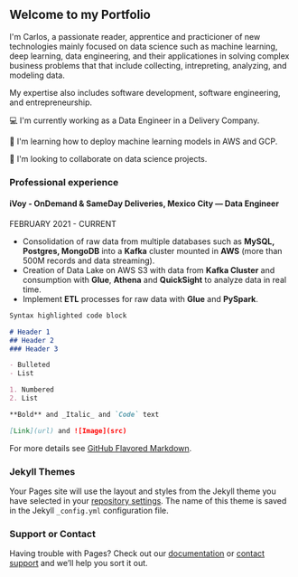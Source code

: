 ## Welcome to my Portfolio 

I'm Carlos, a passionate reader, apprentice and practicioner of new technologies mainly focused on data science such as machine learning, deep learning, data engineering, and their applicationes in solving complex business problems that that include collecting, intrepreting, analyzing, and modeling data.

My expertise also includes software development, software engineering, and entrepreneurship.

💻 I'm currently working as a Data Engineer in a Delivery Company.

🌱 I'm learning how to deploy machine learning models in AWS and GCP.

👯 I'm looking to collaborate on data science projects.

### Professional experience

#### iVoy - OnDemand & SameDay Deliveries, Mexico City — **Data Engineer**
FEBRUARY 2021 - CURRENT
- Consolidation of raw data from multiple databases such as **MySQL, Postgres, MongoDB** into a **Kafka** cluster mounted in **AWS** (more than 500M records and data streaming).
- Creation of Data Lake on AWS S3 with data from **Kafka Cluster** and consumption with **Glue**, **Athena** and **QuickSight** to analyze data in real time.
- Implement **ETL** processes for raw data with **Glue** and **PySpark**.


```markdown
Syntax highlighted code block

# Header 1
## Header 2
### Header 3

- Bulleted
- List

1. Numbered
2. List

**Bold** and _Italic_ and `Code` text

[Link](url) and ![Image](src)
```

For more details see [GitHub Flavored Markdown](https://guides.github.com/features/mastering-markdown/).

### Jekyll Themes

Your Pages site will use the layout and styles from the Jekyll theme you have selected in your [repository settings](https://github.com/carloslme/carloslme.github.io/settings/pages). The name of this theme is saved in the Jekyll `_config.yml` configuration file.

### Support or Contact

Having trouble with Pages? Check out our [documentation](https://docs.github.com/categories/github-pages-basics/) or [contact support](https://support.github.com/contact) and we’ll help you sort it out.
